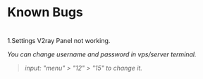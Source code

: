 # Known Bugs
#
1.Settings V2ray Panel not working. 


_You can change username and password in vps/server terminal._

>_input: "menu" > "12" > "15" to change it._
#
